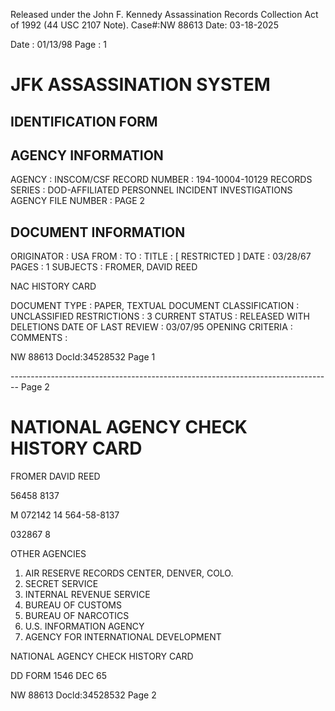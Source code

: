 Released under the John F. Kennedy
Assassination Records Collection Act of
1992 (44 USC 2107 Note). Case#:NW
88613 Date: 03-18-2025

Date : 01/13/98
Page : 1

# JFK ASSASSINATION SYSTEM
## IDENTIFICATION FORM

## AGENCY INFORMATION

AGENCY : INSCOM/CSF
RECORD NUMBER : 194-10004-10129
RECORDS SERIES : DOD-AFFILIATED PERSONNEL INCIDENT INVESTIGATIONS
AGENCY FILE NUMBER : PAGE 2

## DOCUMENT INFORMATION

ORIGINATOR : USA
FROM :
TO :
TITLE : [ RESTRICTED ]
DATE : 03/28/67
PAGES : 1
SUBJECTS : FROMER, DAVID REED

NAC HISTORY CARD

DOCUMENT TYPE : PAPER, TEXTUAL DOCUMENT
CLASSIFICATION : UNCLASSIFIED
RESTRICTIONS : 3
CURRENT STATUS : RELEASED WITH DELETIONS
DATE OF LAST REVIEW : 03/07/95
OPENING CRITERIA :
COMMENTS :

NW 88613 DocId:34528532 Page 1


-------------------------------------------------------------------------------- Page 2

# NATIONAL AGENCY CHECK HISTORY CARD

FROMER DAVID REED

56458 8137

M 072142 14 564-58-8137

032867 8

OTHER AGENCIES

1.  AIR RESERVE RECORDS CENTER, DENVER, COLO.
2.  SECRET SERVICE
3.  INTERNAL REVENUE SERVICE
4.  BUREAU OF CUSTOMS
5.  BUREAU OF NARCOTICS
6.  U.S. INFORMATION AGENCY
7.  AGENCY FOR INTERNATIONAL DEVELOPMENT

NATIONAL AGENCY CHECK HISTORY CARD

DD FORM 1546 DEC 65

NW 88613 Docld:34528532 Page 2
